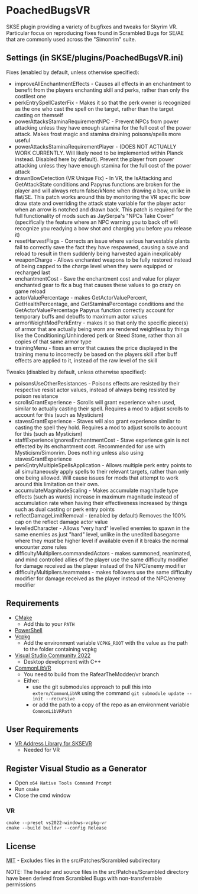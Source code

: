 # PoachedBugsVR
SKSE plugin providing a variety of bugfixes and tweaks for Skyrim VR.
Particular focus on reproducing fixes found in Scrambled Bugs for SE/AE that are commonly used across the "Simonrim" suite.

## Settings (in SKSE/plugins/PoachedBugsVR.ini)

Fixes (enabled by default, unless otherwise specified):
* improveAllEnchantmentEffects - Causes all effects in an enchantment to benefit from the players enchanting skill and perks, rather than only the costliest one
* perkEntrySpellCasterFix - Makes it so that the perk owner is recognized as the one who cast the spell on the target, rather than the target casting on themself
* powerAttacksStaminaRequirementNPC - Prevent NPCs from power attacking unless they have enough stamina for the full cost of the power attack. Makes frost magic and stamina draining poisons/spells more useful
* powerAttacksStaminaRequirementPlayer - (DOES NOT ACTUALLY WORK CURRENTLY. Will likely need to be implemented within Planck instead. Disabled here by default). Prevent the player from power attacking unless they have enough stamina for the full cost of the power attack
* drawnBowDetection (VR Unique Fix) - In VR, the IsAttacking and GetAttackState conditions and Papyrus functions are broken for the player and will always return false/kNone when drawing a bow, unlike in flat/SE. This patch works around this by monitoring the VR specific bow draw state and overriding the attack state variable for the player actor when an arrow is notched and drawn back. This patch is required for the full functionality of mods such as JaySerpa's "NPCs Take Cover" (specifically the feature where an NPC warning you to back off will recognize you readying a bow shot and charging you before you release it)
* resetHarvestFlags - Corrects an issue where various harvestable plants fail to correctly save the fact they have respawned, causing a save and reload to result in them suddenly being harvested again inexplicably
* weaponCharge - Allows enchanted weapons to be fully restored instead of being capped to the charge level when they were equipped or recharged last
* enchantmentCost - Save the enchantment cost and value for player enchanted gear to fix a bug that causes these values to go crazy on game reload
* actorValuePercentage - makes GetActorValuePercent, GetHealthPercentage, and GetStaminaPercentage conditions and the GetActorValuePercentage Papyrus function correctly account for temporary buffs and debuffs to maximum actor values
* armorWeightModPerkEntry - makes it so that only the specific piece(s) of armor that are actually being worn are rendered weightless by things like the Conditioning/Unhindered perk or Steed Stone, rather than all copies of that same armor type
* trainingMenu - fixes an error that causes the price displayed in the training menu to incorrectly be based on the players skill after buff effects are applied to it, instead of the raw level of the skill

Tweaks (disabled by default, unless otherwise specified):
* poisonsUseOtherResistances - Poisons effects are resisted by their respective resist actor values, instead of always being resisted by poison resistance
* scrollsGrantExperience - Scrolls will grant experience when used, similar to actually casting their spell. Requires a mod to adjust scrolls to account for this (such as Mysticism)
* stavesGrantExperience - Staves will also grant experience similar to casting the spell they hold. Requires a mod to adjust scrolls to account for this (such as Mysticism)
* staffExperienceIgnoresEnchantmentCost - Stave experience gain is not effected by its enchantment cost. Recommended for use with Mysticism/Simonrim. Does nothing unless also using stavesGrantExperience
* perkEntryMultipleSpellsApplication - Allows multiple perk entry points to all simultaneously apply spells to their relevant targets, rather than only one being allowed. Will cause issues for mods that attempt to work around this limitation on their own.
* accumulateMagnitudeScaling - Makes accumulate magnitude type effects (such as wards) increase in maximum magnitude instead of accumulation rate when having their effectiveness increased by things such as dual casting or perk entry points
* reflectDamageLimitRemoval - (enabled by default) Removes the 100% cap on the reflect damage actor value
* levelledCharacter - Allows "very hard" levelled enemies to spawn in the same enemies as just "hard" level, unlike in the unedited basegame where they *must* be higher level if available even if it breaks the normal encounter zone rules
* difficultyMultipliers.commandedActors - makes summoned, reanimated, and mind controlled allies of the player use the same difficulty modifier for damage received as the player instead of the NPC/enemy modifier
* difficultyMultipliers.teammates - makes followers use the same difficulty modifier for damage received as the player instead of the NPC/enemy modifier

## Requirements
* [CMake](https://cmake.org/)
	* Add this to your `PATH`
* [PowerShell](https://github.com/PowerShell/PowerShell/releases/latest)
* [Vcpkg](https://github.com/microsoft/vcpkg)
	* Add the environment variable `VCPKG_ROOT` with the value as the path to the folder containing vcpkg
* [Visual Studio Community 2022](https://visualstudio.microsoft.com/)
	* Desktop development with C++
* [CommonLibVR](https://github.com/RafearTheModder/CommonLibVR/tree/vr)
	* You need to build from the RafearTheModder/vr branch
	* Either: 
		* use the git submodules approach to pull this into `extern/CommonLibVR` using the command `git submodule update --init --recursive`
		* or add the path to a copy of the repo as an environment variable `CommonLibVRPath`

## User Requirements
* [VR Address Library for SKSEVR](https://www.nexusmods.com/skyrimspecialedition/mods/58101)
	* Needed for VR

## Register Visual Studio as a Generator
* Open `x64 Native Tools Command Prompt`
* Run `cmake`
* Close the cmd window

### VR
```
cmake --preset vs2022-windows-vcpkg-vr
cmake --build buildvr --config Release
```

## License
[MIT](LICENSE) - Excludes files in the src/Patches/Scrambled subdirectory

NOTE: The header and source files in the src/Patches/Scrambled directory have been derived from Scrambled Bugs with non-transferrable permissions
